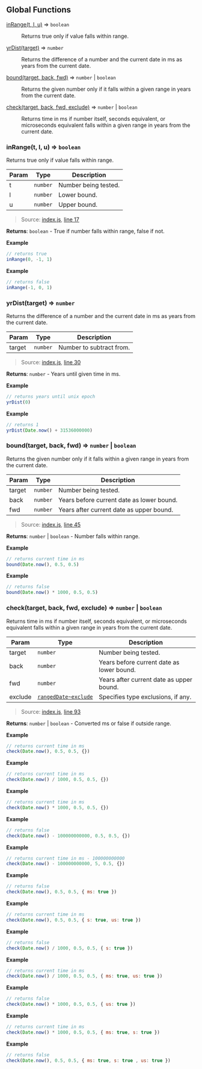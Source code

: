 ## Global Functions

<dl>
<dt><a href="#inRange">inRange(t, l, u)</a> ⇒ <code>boolean</code></dt>
<dd><p>Returns true only if value falls within range.</p>
</dd>
<dt><a href="#yrDist">yrDist(target)</a> ⇒ <code>number</code></dt>
<dd><p>Returns the difference of a number and the current date in ms as years from the current date.</p>
</dd>
<dt><a href="#bound">bound(target, back, fwd)</a> ⇒ <code>number</code> | <code>boolean</code></dt>
<dd><p>Returns the given number only if it falls within a given range in years from the current date.</p>
</dd>
<dt><a href="#check">check(target, back, fwd, exclude)</a> ⇒ <code>number</code> | <code>boolean</code></dt>
<dd><p>Returns time in ms if number itself, seconds equivalent, or microseconds equivalent falls within a given range in years from the current date.</p>
</dd>
</dl>

<a name="inRange"></a>

### inRange(t, l, u) ⇒ <code>boolean</code>
Returns true only if value falls within range.

| Param | Type | Description |
| --- | --- | --- |
| t | <code>number</code> | Number being tested. |
| l | <code>number</code> | Lower bound. |
| u | <code>number</code> | Upper bound. |

> Source: [index.js](https://github.com/jpcx/ranged-date/blob/master/index.js), [line 17](https://github.com/jpcx/ranged-date/blob/master/index.js#L17)

**Returns**: <code>boolean</code> - True if number falls within range, false if not.  

**Example**  
```js
// returns true
inRange(0, -1, 1)
```
**Example**  
```js
// returns false
inRange(-1, 0, 1)
```

<a name="yrDist"></a>

### yrDist(target) ⇒ <code>number</code>
Returns the difference of a number and the current date in ms as years from the current date.

| Param | Type | Description |
| --- | --- | --- |
| target | <code>number</code> | Number to subtract from. |

> Source: [index.js](https://github.com/jpcx/ranged-date/blob/master/index.js), [line 30](https://github.com/jpcx/ranged-date/blob/master/index.js#L30)

**Returns**: <code>number</code> - Years until given time in ms.  

**Example**  
```js
// returns years until unix epoch
yrDist(0)
```
**Example**  
```js
// returns 1
yrDist(Date.now() + 31536000000)
```

<a name="bound"></a>

### bound(target, back, fwd) ⇒ <code>number</code> \| <code>boolean</code>
Returns the given number only if it falls within a given range in years from the current date.

| Param | Type | Description |
| --- | --- | --- |
| target | <code>number</code> | Number being tested. |
| back | <code>number</code> | Years before current date as lower bound. |
| fwd | <code>number</code> | Years after current date as upper bound. |

> Source: [index.js](https://github.com/jpcx/ranged-date/blob/master/index.js), [line 45](https://github.com/jpcx/ranged-date/blob/master/index.js#L45)

**Returns**: <code>number</code> \| <code>boolean</code> - Number falls within range.  

**Example**  
```js
// returns current time in ms
bound(Date.now(), 0.5, 0.5)
```
**Example**  
```js
// returns false
bound(Date.now() * 1000, 0.5, 0.5)
```

<a name="check"></a>

### check(target, back, fwd, exclude) ⇒ <code>number</code> \| <code>boolean</code>
Returns time in ms if number itself, seconds equivalent, or microseconds equivalent falls within a given range in years from the current date.

| Param | Type | Description |
| --- | --- | --- |
| target | <code>number</code> | Number being tested. |
| back | <code>number</code> | Years before current date as lower bound. |
| fwd | <code>number</code> | Years after current date as upper bound. |
| exclude | <code><a href="https://github.com/jpcx/ranged-date/blob/master/docs/API.md#rangedDate~exclude">rangedDate~exclude</a></code> | Specifies type exclusions, if any. |

> Source: [index.js](https://github.com/jpcx/ranged-date/blob/master/index.js), [line 93](https://github.com/jpcx/ranged-date/blob/master/index.js#L93)

**Returns**: <code>number</code> \| <code>boolean</code> - Converted ms or false if outside range.  

**Example**  
```js
// returns current time in ms
check(Date.now(), 0.5, 0.5, {})
```
**Example**  
```js
// returns current time in ms
check(Date.now() / 1000, 0.5, 0.5, {})
```
**Example**  
```js
// returns current time in ms
check(Date.now() * 1000, 0.5, 0.5, {})
```
**Example**  
```js
// returns false
check(Date.now() - 100000000000, 0.5, 0.5, {})
```
**Example**  
```js
// returns current time in ms - 100000000000
check(Date.now() - 100000000000, 5, 0.5, {})
```
**Example**  
```js
// returns false
check(Date.now(), 0.5, 0.5, { ms: true })
```
**Example**  
```js
// returns current time in ms
check(Date.now(), 0.5, 0.5, { s: true, us: true })
```
**Example**  
```js
// returns false
check(Date.now() / 1000, 0.5, 0.5, { s: true })
```
**Example**  
```js
// returns current time in ms
check(Date.now() / 1000, 0.5, 0.5, { ms: true, us: true })
```
**Example**  
```js
// returns false
check(Date.now() * 1000, 0.5, 0.5, { us: true })
```
**Example**  
```js
// returns current time in ms
check(Date.now() * 1000, 0.5, 0.5, { ms: true, s: true })
```
**Example**  
```js
// returns false
check(Date.now(), 0.5, 0.5, { ms: true, s: true , us: true })
```
